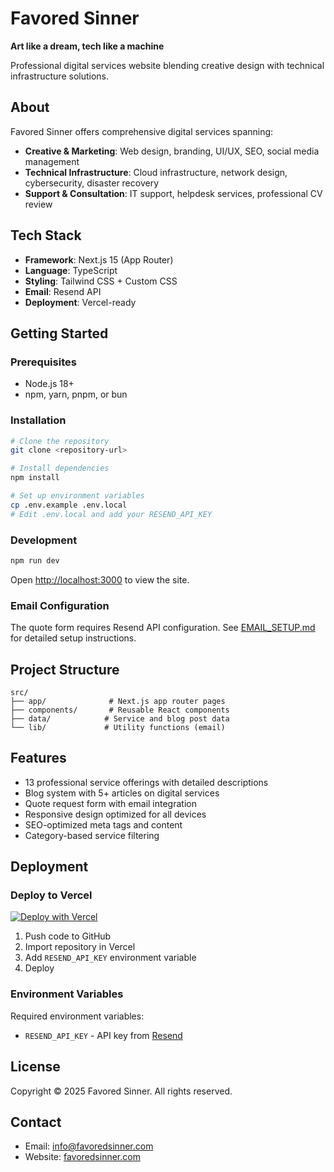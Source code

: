 # Favored Sinner

**Art like a dream, tech like a machine**

Professional digital services website blending creative design with technical infrastructure solutions.

## About

Favored Sinner offers comprehensive digital services spanning:
- **Creative & Marketing**: Web design, branding, UI/UX, SEO, social media management
- **Technical Infrastructure**: Cloud infrastructure, network design, cybersecurity, disaster recovery
- **Support & Consultation**: IT support, helpdesk services, professional CV review

## Tech Stack

- **Framework**: Next.js 15 (App Router)
- **Language**: TypeScript
- **Styling**: Tailwind CSS + Custom CSS
- **Email**: Resend API
- **Deployment**: Vercel-ready

## Getting Started

### Prerequisites

- Node.js 18+
- npm, yarn, pnpm, or bun

### Installation

```bash
# Clone the repository
git clone <repository-url>

# Install dependencies
npm install

# Set up environment variables
cp .env.example .env.local
# Edit .env.local and add your RESEND_API_KEY
```

### Development

```bash
npm run dev
```

Open [http://localhost:3000](http://localhost:3000) to view the site.

### Email Configuration

The quote form requires Resend API configuration. See [EMAIL_SETUP.md](EMAIL_SETUP.md) for detailed setup instructions.

## Project Structure

```
src/
├── app/              # Next.js app router pages
├── components/       # Reusable React components
├── data/            # Service and blog post data
└── lib/             # Utility functions (email)
```

## Features

- 13 professional service offerings with detailed descriptions
- Blog system with 5+ articles on digital services
- Quote request form with email integration
- Responsive design optimized for all devices
- SEO-optimized meta tags and content
- Category-based service filtering

## Deployment

### Deploy to Vercel

[![Deploy with Vercel](https://vercel.com/button)](https://vercel.com/new/clone?repository-url=<your-repo-url>)

1. Push code to GitHub
2. Import repository in Vercel
3. Add `RESEND_API_KEY` environment variable
4. Deploy

### Environment Variables

Required environment variables:
- `RESEND_API_KEY` - API key from [Resend](https://resend.com)

## License

Copyright © 2025 Favored Sinner. All rights reserved.

## Contact

- Email: info@favoredsinner.com
- Website: [favoredsinner.com](https://favoredsinner.com)
